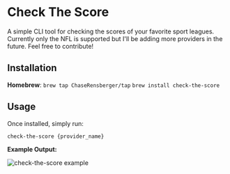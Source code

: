 # Check The Score

A simple CLI tool for checking the scores of your favorite sport leagues. Currently only the NFL is supported but I'll be adding more providers in the future. Feel free to contribute!

## Installation

**Homebrew**:
`brew tap ChaseRensberger/tap`
`brew install check-the-score`

## Usage

Once installed, simply run:

`check-the-score {provider_name}`

**Example Output:**

![check-the-score example](https://github.com/user-attachments/assets/27f2fd66-8f98-4cd6-96b5-3f30184e7a14)
